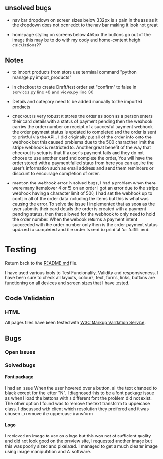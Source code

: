 
## unsolved bugs

- nav bar dropdown on screen sizes below 332px is a pain in the ass as it the dropdown does not ocnnedct to the nav bar making it look not great

- homepage styling on screens below 450px the buttons go out of the image this may be to do with my cody and home-content heigh calculations??


## Notes

- to import products from store use terminal command "python manage.py import_products"

- in checkout to create Draft/test order set "confirm" to false in services.py line 48 and views.py line 30

- Details and category need to be added manually to the imported products


- checkout is very robust it stores the order as soon as a person enters their card details with a status of payment pending then the webhook carries the order number on receipt of a succesful payment webhook the order payment status is updated to completed and the order is sent to printful via the API.. I did originally put all of the order info onto the webhook but this caused problems due to the 500 characther limit the stripe webhook is restricted to. Another great benefit of the way that checkout is setup is that If a user's payment fails and they do not choose to use another card and complete the order, You will have the order stored with a payment failed staus from here you can aquire the user's information  such as email address and send them reminders or discount  to encourage completion of order.

- mention the webhook error in solved bugs, I had a problem when there were many items(over 4 or 5) on an order i got an error due to the stripe webhook having a character limit of 500, I had set the webhook up to contain all of the order data including the items but this is what was causing the error. To solve the issue I implemented that as soon as the user submits their card details the order is created with a payment pending status, then that allowed for the webhook to only need to hold the order number. When the webook returns a payment intent succeeded with the order number only then is the order payment status updated to completed and the order is sent to printful for fulfillment.





# Testing
Return back to the [README.md](README.md) file.

I have used various tools to Test Funcionality, Validity and responsiveness. I have been sure to check all layouts, colours, text, forms, links, buttons are functioning on all devices and screen sizes that I have tested.

## Code Validation

### HTML
All pages files have been tested with [W3C Markup Validation Service](https://validator.w3.org/).







## Bugs
### Open Issues


### Solved bugs
#### Font package
I had an issue When the user hovered over a button, all the text changed to black except for the letter "N". I diagnosed this to be a font package issue as when I load the buttons with a different font the problem did not exist. The other option I found was to remove the text transform to uppercase class. 
I discussed with client which resolution they preffered and it was chosen to remove the uppercase transform.

#### Logo
I recieved an image to use as a logo but this was not of sufficient quality and did not look good on the preview site, I requested another image but this was poorly sized and pixelated.
I managed to get a much clearer image using image manipulation and AI software.
